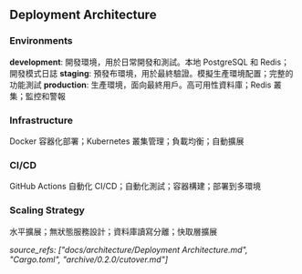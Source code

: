 ## Deployment Architecture


### Environments
**development**: 開發環境，用於日常開發和測試。本地 PostgreSQL 和 Redis；開發模式日誌
**staging**: 預發布環境，用於最終驗證。模擬生產環境配置；完整的功能測試
**production**: 生產環境，面向最終用戶。高可用性資料庫；Redis 叢集；監控和警報

### Infrastructure
Docker 容器化部署；Kubernetes 叢集管理；負載均衡；自動擴展

### CI/CD
GitHub Actions 自動化 CI/CD；自動化測試；容器構建；部署到多環境

### Scaling Strategy
水平擴展；無狀態服務設計；資料庫讀寫分離；快取層擴展

*source_refs: ["docs/architecture/Deployment Architecture.md", "Cargo.toml", "archive/0.2.0/cutover.md"]*

